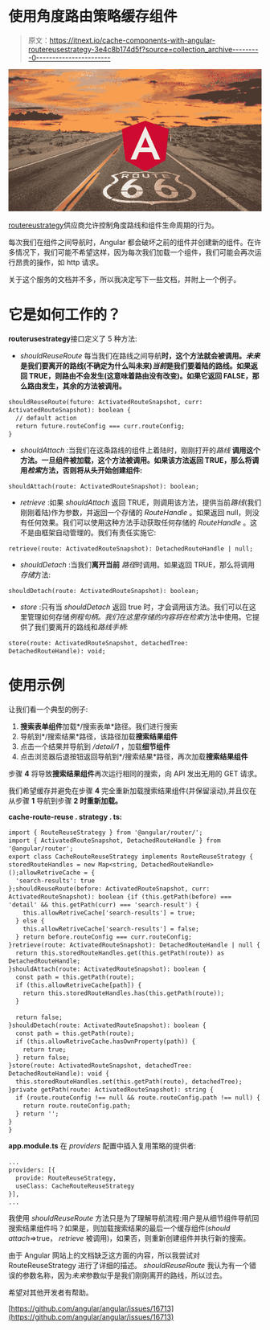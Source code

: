 # 使用角度路由策略缓存组件

> 原文：<https://itnext.io/cache-components-with-angular-routereusestrategy-3e4c8b174d5f?source=collection_archive---------0----------------------->

![](img/4377c4a4ba58dd2ab82f0328f00eec2f.png)

[routereustrategy](https://angular.io/api/router/RouteReuseStrategy)供应商允许控制角度路线和组件生命周期的行为。

每次我们在组件之间导航时，Angular 都会破坏之前的组件并创建新的组件。在许多情况下，我们可能不希望这样，因为每次我们加载一个组件，我们可能会再次运行昂贵的操作，如 http 请求。

关于这个服务的文档并不多，所以我决定写下一些文档，并附上一个例子。

# 它是如何工作的？

**routerusestrategy**接口定义了 5 种方法:

*   *shouldReuseRoute* 每当我们在路线之间导航**时，这个方法就会被调用。*未来*是我们要离开的路线(不确定为什么叫未来)*当前*是我们要着陆的路线。如果返回 TRUE，则路由不会发生(这意味着路由没有改变)。如果它返回 FALSE，那么路由发生，其余的方法被调用。**

```
shouldReuseRoute(future: ActivatedRouteSnapshot, curr: ActivatedRouteSnapshot): boolean {
  // default action 
  return future.routeConfig === curr.routeConfig;
}
```

*   *shouldAttach* :当我们在这条路线的组件上着陆时，刚刚打开的*路线* **调用这个方法。一旦组件被加载，这个方法被调用。如果该方法返回 TRUE，那么将调用*检索*方法，否则将从头开始创建组件:**

```
shouldAttach(route: ActivatedRouteSnapshot): boolean;
```

*   *retrieve* :如果 *shouldAttach* 返回 TRUE，则调用该方法，提供当前*路线*(我们刚刚着陆)作为参数，并返回一个存储的 *RouteHandle* 。如果返回 null，则没有任何效果。我们可以使用这种方法手动获取任何存储的 *RouteHandle* 。这不是由框架自动管理的。我们有责任实施它:

```
retrieve(route: ActivatedRouteSnapshot): DetachedRouteHandle | null;
```

*   *shouldDetach* :当我们**离开当前** *路径*时调用。如果返回 TRUE，那么将调用*存储*方法:

```
shouldDetach(route: ActivatedRouteSnapshot): boolean;
```

*   *store* :只有当 *shouldDetach* 返回 true 时，才会调用该方法。我们可以在这里管理如何存储*例程句柄。*我们在这里存储的内容将在*检索*方法中使用。它提供了我们要离开的路线和*路线手柄*:

```
store(route: ActivatedRouteSnapshot, detachedTree: DetachedRouteHandle): void;
```

# 使用示例

让我们看一个典型的例子:

1.  **搜索表单组件**加载*/搜索表单*路径。我们进行搜索
2.  导航到*/搜索结果*路径，该路径加载**搜索结果组件**
3.  点击一个结果并导航到 */detail/1* ，加载**细节组件**
4.  点击浏览器后退按钮返回导航到*/搜索结果*路径，再次加载**搜索结果组件**

步骤 **4** 将导致**搜索结果组件**再次运行相同的搜索，向 API 发出无用的 GET 请求。

我们希望缓存并避免在步骤 **4** 完全重新加载搜索结果组件(并保留滚动),并且仅在从步骤 **1** 导航到步骤 **2 时重新加载。**

**cache-route-reuse . strategy . ts:**

```
import { RouteReuseStrategy } from '@angular/router/';
import { ActivatedRouteSnapshot, DetachedRouteHandle } from '@angular/router';
export class CacheRouteReuseStrategy implements RouteReuseStrategy {
storedRouteHandles = new Map<string, DetachedRouteHandle>();allowRetriveCache = {
  'search-results': true
};shouldReuseRoute(before: ActivatedRouteSnapshot, curr:  ActivatedRouteSnapshot): boolean {if (this.getPath(before) === 'detail' && this.getPath(curr) === 'search-result') {    
    this.allowRetriveCache['search-results'] = true;
  } else {
    this.allowRetriveCache['search-results'] = false;
  } return before.routeConfig === curr.routeConfig;
}retrieve(route: ActivatedRouteSnapshot): DetachedRouteHandle | null {
  return this.storedRouteHandles.get(this.getPath(route)) as DetachedRouteHandle;
}shouldAttach(route: ActivatedRouteSnapshot): boolean {
  const path = this.getPath(route);
  if (this.allowRetriveCache[path]) {
    return this.storedRouteHandles.has(this.getPath(route));
  }

  return false;
}shouldDetach(route: ActivatedRouteSnapshot): boolean {
  const path = this.getPath(route);
  if (this.allowRetriveCache.hasOwnProperty(path)) {
    return true;
  } return false;
}store(route: ActivatedRouteSnapshot, detachedTree: DetachedRouteHandle): void {
  this.storedRouteHandles.set(this.getPath(route), detachedTree);
}private getPath(route: ActivatedRouteSnapshot): string {
  if (route.routeConfig !== null && route.routeConfig.path !== null) {
    return route.routeConfig.path;
  } return '';
}
}
```

**app.module.ts** 在 *providers* 配置中插入复用策略的提供者:

```
...
providers: [{
  provide: RouteReuseStrategy,
  useClass: CacheRouteReuseStrategy
}],
...
```

我使用 *shouldReuseRoute* 方法只是为了理解导航流程:用户是从细节组件导航回搜索结果组件吗？如果是，则加载搜索结果的最后一个缓存组件(*should attach*=>true， *retrieve* 被调用)，如果否，则重新创建组件并执行新的搜索。

由于 Angular 网站上的文档缺乏这方面的内容，所以我尝试对 RouteReuseStrategy 进行了详细的描述。 *shouldReuseRoute* 我认为有一个错误的参数名称，因为*未来*参数似乎是我们刚刚离开的路线，所以过去。

希望对其他开发者有帮助。

[https://github.com/angular/angular/issues/16713](https://github.com/angular/angular/issues/16713)